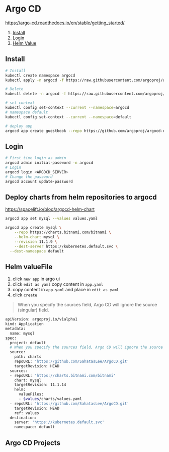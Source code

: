 # Argo CD

https://argo-cd.readthedocs.io/en/stable/getting_started/

1. [Install](#install)
2. [Login](#login)
3. [Helm Value](#helm-valuefile)

## Install

```bash
# Install
kubectl create namespace argocd
kubectl apply -n argocd -f https://raw.githubusercontent.com/argoproj/argo-cd/stable/manifests/install.yaml

# Delete
kubectl delete -n argocd -f https://raw.githubusercontent.com/argoproj/argo-cd/stable/manifests/install.yaml

# set context
kubectl config set-context --current --namespace=argocd
# namespace default
kubectl config set-context --current --namespace=default

# deploy app
argocd app create guestbook --repo https://github.com/argoproj/argocd-example-apps.git --path guestbook --dest-server https://kubernetes.default.svc --dest-namespace default
```

## Login

```bash
# First time login as admin
argocd admin initial-password -n argocd
# Login
argocd login <ARGOCD_SERVER>
# Change the password
argocd account update-password
```


## Deploy charts from helm repositories to argocd

https://spacelift.io/blog/argocd-helm-chart

```bash
argocd app set mysql --values values.yaml

argocd app create mysql \
	--repo https://charts.bitnami.com/bitnami \
	--helm-chart mysql \
	--revision 11.1.9 \
	--dest-server https://kubernetes.default.svc \
  --dest-namespace default
```

## Helm valueFile

1. click `new app` in argo ui
2. click `edit as yaml` copy content in `app.yaml`
3. copy content in `app.yaml` and place in `edit as yaml`
4. click `create`

> When you specify the sources field, Argo CD will ignore the source (singular) field.

```bash
apiVersion: argoproj.io/v1alpha1
kind: Application
metadata:
  name: mysql
spec:
  project: default
  # When you specify the sources field, Argo CD will ignore the source (singular) field.
  source:
    path: charts
    repoURL: 'https://github.com/SahatasLee/ArgoCD.git'
    targetRevision: HEAD
  sources:
  - repoURL: 'https://charts.bitnami.com/bitnami'
    chart: mysql
    targetRevision: 11.1.14
    helm:
      valueFiles:
      - $values/charts/values.yaml
  - repoURL: 'https://github.com/SahatasLee/ArgoCD.git'
    targetRevision: HEAD
    ref: values
  destination:
    server: 'https://kubernetes.default.svc'
    namespace: default
```

## Argo CD Projects
